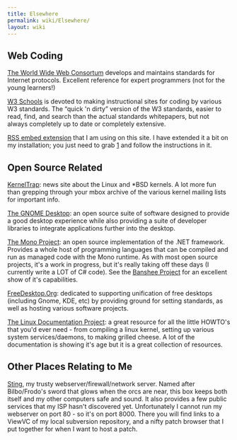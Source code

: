 ```yaml
---
title: Elsewhere
permalink: wiki/Elsewhere/
layout: wiki
---
```


Web Coding
----------

[The World Wide Web Consortum](http://www.w3.org) develops and maintains
standards for Internet protocols. Excellent reference for expert
programmers (not for the young learners!)

[W3 Schools](http://www.w3schools.org) is devoted to making
instructional sites for coding by various W3 standards. The “quick 'n
dirty” version of the W3 standards, easier to read, find, and search
than the actual standards whitepapers, but not always completely up to
date or completely extensive.

[RSS embed
extension](http://meta.wikimedia.org/wiki/User:Niffler/RSS%7CMediaWiki)
that I am using on this site. I have extended it a bit on my
installation; you just need to grab
[1](http://tricky.vanstaveren.us/extensions/rss.php%7Crss.php) and
follow the instructions in it.

Open Source Related
-------------------

[KernelTrap](http://www.kerneltrap.org): news site about the Linux and
\*BSD kernels. A lot more fun than grepping through your mbox archive of
the various kernel mailing lists for important info.

[The GNOME Desktop](http://www.gnome.org): an open source suite of
software designed to provide a good desktop experience while also
providing a suite of developer libraries to integrate applications
further into the desktop.

[The Mono Project](http://www.mono-project.org): an open source
implementation of the .NET framework. Provides a whole host of
programming languages that can be compiled and run as managed code with
the Mono runtime. As with most open source projects, it's a work in
progress, but it's really taking off these days (I currently write a LOT
of C\# code). See the [Banshee Project](http://www.banshee-project.org)
for an excellent show of it's capabilities.

[FreeDesktop.Org](http://www.freedesktop.org): dedicated to supporting
unification of free desktops (including Gnome, KDE, etc) by providing
ground for setting standards, as well as hosting various software
projects.

[The Linux Documentation Project](http://www.tldp.org): a great resource
for all the little HOWTO's that you'd ever need - from compiling a linux
kernel, setting up various system services/daemons, to making grilled
cheese. A lot of the documentation is showing it's age but it is a great
collection of resources.

Other Places Relating to Me
---------------------------

[Sting](http://sting.vanstaveren.us:8000/), my trusty
webserver/firewall/network server. Named after Bilbo/Frodo's sword that
glows when the orcs are near, this box keeps both itself and my other
computers safe and sound. It also provides a few public services that my
ISP hasn't discovered yet. Unfortunately I cannot run my webserver on
port 80 - so it's on port 8000. There you will find links to a ViewVC of
my local subversion repository, and a nifty patch browser that I put
together for when I want to host a patch.

